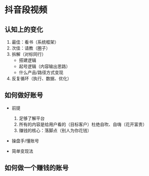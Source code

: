 # 抖音段视频

## 认知上的变化
  1. 最佳：看书（系统框架）
  2. 次佳：请教（圈子）
  3. 拆解（对标同行）
      * 搭建逻辑
      * 起号逻辑（内容输出思路）
      * 什么产品/路径方式变现
  4. 反复循环（执行、数据、优化）

## 如何做好账号
  * 前提
    1. 足够了解平台
    2. 所有的内容是给用户看的（目标客户）杜绝自吹、自嗨（花开富贵）
    3. 赚钱的核心：落脚点（别人为你花钱）

  * 操盘手/懂账号
  * 简单变现法

## 如何做一个赚钱的账号